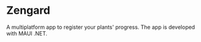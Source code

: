 # Zengard
A multiplatform app to register your plants' progress. The app is developed with MAUI .NET.
